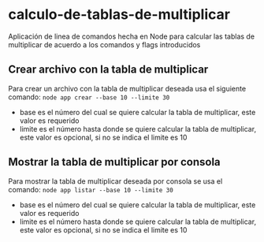 # calculo-de-tablas-de-multiplicar
Aplicación de linea de comandos hecha en Node para calcular las tablas de multiplicar de acuerdo a los comandos y flags introducidos

## Crear archivo con la tabla de multiplicar
Para crear un archivo con la tabla de multiplicar deseada usa el siguiente comando:
`node app crear --base 10 --limite 30`
- base es el número del cual se quiere calcular la tabla de multiplicar, este valor es requerido
- limite es el número hasta donde se quiere calcular la tabla de multiplicar, este valor es opcional, si no se indica el limite es 10

## Mostrar la tabla de multiplicar por consola
Para mostrar la tabla de multiplicar deseada por consola se usa el comando:
`node app listar --base 10 --limite 30`
- base es el número del cual se quiere calcular la tabla de multiplicar, este valor es requerido
- limite es el número hasta donde se quiere calcular la tabla de multiplicar, este valor es opcional, si no se indica el limite es 10
